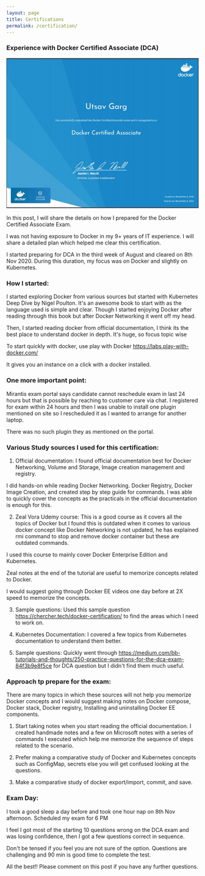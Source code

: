 ```yaml
---
layout: page
title: Certifications
permalink: /certification/
---
```

### Experience with Docker Certified Associate (DCA)

![DCA certification](/images/certifications/DCA.JPG)

In this post, I will share the details on how I prepared for the Docker Certified Associate Exam.

I was not having exposure to Docker in my 9+ years of IT experience. I will share a detailed plan which helped me clear this certification.

I started preparing for DCA in the third week of August and cleared on 8th Nov 2020. During this duration, my focus was on Docker and slightly on Kubernetes.

### How I started:

I started exploring Docker from various sources but started with Kubernetes Deep Dive by Nigel Poulton. It's an awesome book to start with as the language used is simple and clear. Though I started enjoying Docker after reading through this book but after Docker Networking it went off my head.

Then, I started reading docker from official documentation, I think its the best place to understand docker in depth. It's huge, so focus topic wise

To start quickly with docker, use play with Docker https://labs.play-with-docker.com/

It gives you an instance on a click with a docker installed.

### One more important point: 

Mirantis exam portal says candidate cannot reschedule exam in last 24 hours but that is possible by reaching to customer care via chat. I registered for exam within 24 hours and then I was unable to install one plugin mentioned on site so I rescheduled it as I wanted to arrange for another laptop.

There was no such plugin they as mentioned on the portal.

### Various Study sources I used for this certification:

1) Official documentation: I found official documentation best for Docker Networking, Volume and Storage, Image creation management and registry.

I did hands-on while reading Docker Networking. Docker Registry, Docker Image Creation, and created step by step guide for commands. I was able to quickly cover the concepts as the practicals in the official documentation is enough for this.

2) Zeal Vora Udemy course: This is a good course as it covers all the topics of Docker but I found this is outdated when it comes to various docker concept like Docker Networking is not updated, he has explained rmi command to stop and remove docker container but these are outdated commands.

I used this course to mainly cover Docker Enterprise Edition and Kubernetes.

Zeal notes at the end of the tutorial are useful to memorize concepts related to Docker.

I would suggest going through Docker EE videos one day before at 2X speed to memorize the concepts.

3) Sample questions: Used this sample question https://chercher.tech/docker-certification/ to find the areas which I need to work on.

4) Kubernetes Documentation: I covered a few topics from Kubernetes documentation to understand them better.

5) Sample questions: Quickly went through https://medium.com/bb-tutorials-and-thoughts/250-practice-questions-for-the-dca-exam-84f3b9e8f5ce for DCA question but I didn't find them much useful.

### Approach tp prepare for the exam:

There are many topics in which these sources will not help you memorize Docker concepts and I would suggest making notes on Docker compose, Docker stack,  Docker registry, Installing and uninstalling Docker EE components.

1) Start taking notes when you start reading the official documentation. I created handmade notes and a few on Microsoft notes with a series of commands I executed which help me memorize the sequence of steps related to the scenario.

2) Prefer making a comparative study of Docker and Kubernetes concepts such as ConfigMap, secrets else you will get confused looking at the questions.

3) Make a comparative study of docker export/import, commit, and save.



### Exam Day:

I took a good sleep a day before and took one hour nap on 8th Nov afternoon. Scheduled my exam for 6 PM

I feel I got most of the starting 10 questions wrong on the DCA exam and was losing confidence, then I got a few questions correct in sequence. 

Don't be tensed if you feel you are not sure of the option. Questions are challenging and 90 min is good time to complete the test.

All the best!! Please comment on this post if you have any further questions.